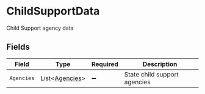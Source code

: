 # ChildSupportData

Child Support agency data


## Fields

| Field                                                 | Type                                                  | Required                                              | Description                                           |
| ----------------------------------------------------- | ----------------------------------------------------- | ----------------------------------------------------- | ----------------------------------------------------- |
| `Agencies`                                            | List<[Agencies](../../Models/Components/Agencies.md)> | :heavy_minus_sign:                                    | State child support agencies                          |